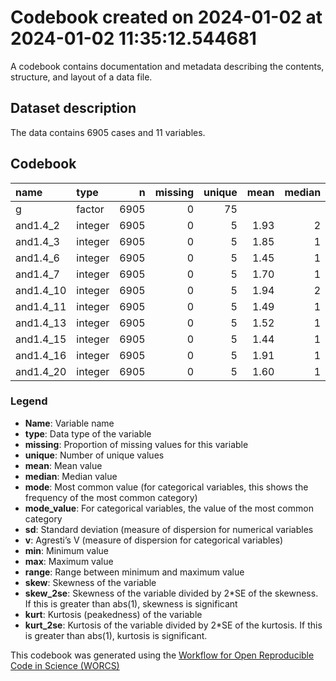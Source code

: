 Codebook created on 2024-01-02 at 2024-01-02 11:35:12.544681
================

A codebook contains documentation and metadata describing the contents,
structure, and layout of a data file.

## Dataset description

The data contains 6905 cases and 11 variables.

## Codebook

| name      | type    |    n | missing | unique | mean | median | mode | mode_value  |   sd |    v | min | max | range | skew | skew_2se |  kurt | kurt_2se |
|:----------|:--------|-----:|--------:|-------:|-----:|-------:|-----:|:------------|-----:|-----:|----:|----:|------:|-----:|---------:|------:|---------:|
| g         | factor  | 6905 |       0 |     75 |      |        |  339 | mturk_india |      | 0.98 |     |     |       |      |          |       |          |
| and1.4_2  | integer | 6905 |       0 |      5 | 1.93 |      2 |    2 |             | 1.10 |      |   1 |   5 |     4 | 1.05 |    17.77 |  0.18 |     1.51 |
| and1.4_3  | integer | 6905 |       0 |      5 | 1.85 |      1 |    1 |             | 1.10 |      |   1 |   5 |     4 | 1.15 |    19.45 |  0.34 |     2.88 |
| and1.4_6  | integer | 6905 |       0 |      5 | 1.45 |      1 |    1 |             | 0.86 |      |   1 |   5 |     4 | 2.04 |    34.60 |  3.59 |    30.44 |
| and1.4_7  | integer | 6905 |       0 |      5 | 1.70 |      1 |    1 |             | 1.02 |      |   1 |   5 |     4 | 1.43 |    24.21 |  1.20 |    10.22 |
| and1.4_10 | integer | 6905 |       0 |      5 | 1.94 |      2 |    2 |             | 1.14 |      |   1 |   5 |     4 | 1.01 |    17.16 | -0.01 |    -0.09 |
| and1.4_11 | integer | 6905 |       0 |      5 | 1.49 |      1 |    1 |             | 0.90 |      |   1 |   5 |     4 | 1.95 |    33.15 |  3.25 |    27.57 |
| and1.4_13 | integer | 6905 |       0 |      5 | 1.52 |      1 |    1 |             | 0.95 |      |   1 |   5 |     4 | 1.89 |    32.13 |  2.83 |    23.99 |
| and1.4_15 | integer | 6905 |       0 |      5 | 1.44 |      1 |    1 |             | 0.85 |      |   1 |   5 |     4 | 2.01 |    34.18 |  3.53 |    29.95 |
| and1.4_16 | integer | 6905 |       0 |      5 | 1.91 |      1 |    1 |             | 1.13 |      |   1 |   5 |     4 | 1.05 |    17.78 |  0.07 |     0.56 |
| and1.4_20 | integer | 6905 |       0 |      5 | 1.60 |      1 |    1 |             | 0.98 |      |   1 |   5 |     4 | 1.65 |    28.01 |  1.91 |    16.19 |

### Legend

- **Name**: Variable name
- **type**: Data type of the variable
- **missing**: Proportion of missing values for this variable
- **unique**: Number of unique values
- **mean**: Mean value
- **median**: Median value
- **mode**: Most common value (for categorical variables, this shows the
  frequency of the most common category)
- **mode_value**: For categorical variables, the value of the most
  common category
- **sd**: Standard deviation (measure of dispersion for numerical
  variables
- **v**: Agresti’s V (measure of dispersion for categorical variables)
- **min**: Minimum value
- **max**: Maximum value
- **range**: Range between minimum and maximum value
- **skew**: Skewness of the variable
- **skew_2se**: Skewness of the variable divided by 2\*SE of the
  skewness. If this is greater than abs(1), skewness is significant
- **kurt**: Kurtosis (peakedness) of the variable
- **kurt_2se**: Kurtosis of the variable divided by 2\*SE of the
  kurtosis. If this is greater than abs(1), kurtosis is significant.

This codebook was generated using the [Workflow for Open Reproducible
Code in Science (WORCS)](https://osf.io/zcvbs/)
